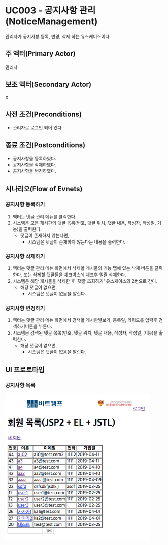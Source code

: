 # UC003 - 공지사항 관리(NoticeManagement)

관리자가 공지사항 등록, 변경, 삭제 하는 유스케이스이다.

## 주 액터(Primary Actor)

관리자

## 보조 액터(Secondary Actor)

X

## 사전 조건(Preconditions)

- 관리자로 로그인 되어 있다.


## 종료 조건(Postconditions)


- 공지사항을 등록하였다.
- 공지사항을 삭제하였다.
- 공지사항을 변경하였다.

## 시나리오(Flow of Evnets)

### 공지사항 등록하기

1. 액터는 댓글 관리 메뉴를 클릭한다.
2. 시스템은 모든 게시판의 댓글 목록(번호, 댓글 위치, 댓글 내용, 작성자, 작성일, 기능)을 출력한다.
    - 댓글이 존재하지 않는다면,
        - 시스템은 댓글이 존재하지 않는다는 내용을 출력한다.

### 공지사항 삭제하기

1. 액터는 댓글 관리 메뉴 화면에서 삭제할 게시물의 기능 탭에 있는 삭제 버튼을 클릭한다. 또는  삭제할 댓글들을 체크박스에 체크후 일괄 삭제한다.
2. 시스템은 해당 게시물을 삭제한 후 '댓글 조회하기' 유스케이스의 2번으로 간다.
    - 해당 댓글이 없으면,
        - 시스템은 댓글이 없음을 알린다.


### 공지사항 변경하기   

1. 액터는 댓글 관리 메뉴 화면에서 검색할 게시판별보기, 등록일, 키워드를 입력후 검색하기버튼을 누른다.
2. 시스템은 검색된 댓글 목록(번호, 댓글 위치, 댓글 내용, 작성자, 작성일, 기능)을 출력한다.
    - 해당 댓글이 없으면,
        - 시스템은 댓글이 없음을 알린다.


## UI 프로토타입

### 공지사항 목록
![공지사항 목록](./images/uc002-list.png)


